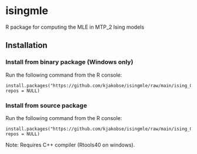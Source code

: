 # isingmle
R package for computing the MLE in MTP_2 Ising models
## Installation
### Install from binary package (Windows only)
Run the following command from the R console:
```
install.packages("https://github.com/kjakobse/isingmle/raw/main/ising_0.2.0.zip", repos = NULL)
```

### Install from source package
Run the following command from the R console:
```
install.packages("https://github.com/kjakobse/isingmle/raw/main/ising_0.2.0.tar.gz", repos = NULL)
```
Note: Requires C++ compiler (Rtools40 on windows).
